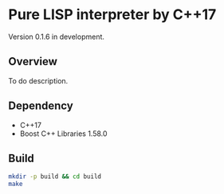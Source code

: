 # Pure LISP interpreter by C++17

Version 0.1.6 in development.

## Overview

To do description.

## Dependency

- C++17
- Boost C++ Libraries 1.58.0

## Build

``` sh
mkdir -p build && cd build
make
```

